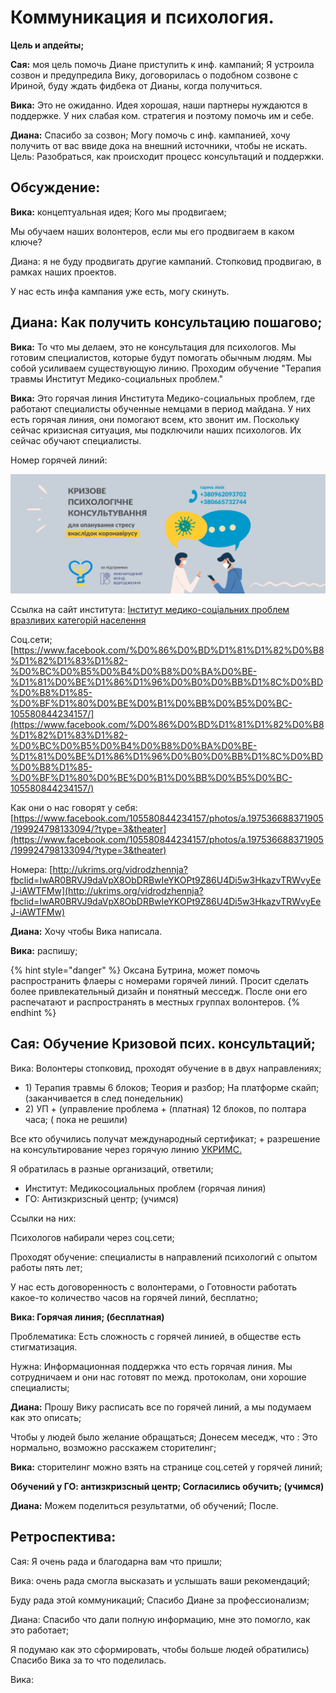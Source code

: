# Коммуникация и психология.

**Цель и апдейты;** 

**Сая:** моя цель помочь Диане приступить к инф. кампаний; Я устроила созвон и предупредила Вику, договорилась о подобном созвоне с Ириной, буду ждать фидбека от Дианы, когда получиться. 

**Вика:** Это не ожиданно. Идея хорошая, наши партнеры нуждаются в поддержке. У них слабая ком. стратегия и поэтому помочь им и себе. 

**Диана:** Спасибо за созвон; Могу помочь с инф. кампанией, хочу получить от вас ввиде дока на внешний источники, чтобы не искать. Цель: Разобраться, как происходит процесс консультаций и поддержки.   

## Обсуждение: 

**Вика:** концептуальная идея; Кого мы продвигаем; 

Мы обучаем наших волонтеров, если мы его продвигаем в каком ключе? 

Диана: я не буду продвигать другие кампаний. Стопковид продвигаю, в рамках наших проектов. 

У нас есть инфа кампания уже есть, могу скинуть. 

## **Диана:** Как получить консультацию пошагово; 

**Вика:** То что мы делаем, это не консультация для психологов. Мы готовим специалистов, которые будут помогать обычным людям. Мы собой усиливаем существующую линию. Проходим обучение  "Терапия травмы Институт Медико-социальных проблем." 

**Вика:** Это горячая линия Института Медико-социальных проблем, где работают специалисты обученные немцами в период майдана. У них есть горячая линия, они помогают всем, кто звонит им. Поскольку сейчас кризисная ситуация, мы подключили наших психологов. Их сейчас обучают специалисты. 

Номер горячей линий: 

![](../../.gitbook/assets/image%20%2865%29.png)

Ссылка на сайт института: [Інститут медико-соціальних проблем вразливих категорій населення](http://ukrims.org/)

Соц.сети; [https://www.facebook.com/%D0%86%D0%BD%D1%81%D1%82%D0%B8%D1%82%D1%83%D1%82-%D0%BC%D0%B5%D0%B4%D0%B8%D0%BA%D0%BE-%D1%81%D0%BE%D1%86%D1%96%D0%B0%D0%BB%D1%8C%D0%BD%D0%B8%D1%85-%D0%BF%D1%80%D0%BE%D0%B1%D0%BB%D0%B5%D0%BC-105580844234157/](https://www.facebook.com/%D0%86%D0%BD%D1%81%D1%82%D0%B8%D1%82%D1%83%D1%82-%D0%BC%D0%B5%D0%B4%D0%B8%D0%BA%D0%BE-%D1%81%D0%BE%D1%86%D1%96%D0%B0%D0%BB%D1%8C%D0%BD%D0%B8%D1%85-%D0%BF%D1%80%D0%BE%D0%B1%D0%BB%D0%B5%D0%BC-105580844234157/)

Как они о нас говорят у себя: [https://www.facebook.com/105580844234157/photos/a.197536688371905/199924798133094/?type=3&theater](https://www.facebook.com/105580844234157/photos/a.197536688371905/199924798133094/?type=3&theater)

Номера: [http://ukrims.org/vidrodzhennja?fbclid=IwAR0BRVJ9daVpX8ObDRBwIeYKOPt9Z86U4Di5w3HkazvTRWvyEeJ-iAWTFMw](http://ukrims.org/vidrodzhennja?fbclid=IwAR0BRVJ9daVpX8ObDRBwIeYKOPt9Z86U4Di5w3HkazvTRWvyEeJ-iAWTFMw) 

**Диана:** Хочу чтобы Вика написала. 

**Вика:** распишу; 

{% hint style="danger" %}
Оксана Бутрина, может помочь распространить флаеры с номерами горячей линий. Просит сделать более привлекательный дизайн и понятный месседж. После они его распечатают и распространять в местных группах волонтеров.
{% endhint %}

## **Сая:** Обучение Кризовой псих. консультаций; 

Вика: Волонтеры стопковид, проходят обучение в в двух направлениях; 

* 1\) Терапия травмы 6 блоков; Теория и разбор; На платформе скайп; \(заканчивается в след понедельник\) 
* 2\) УП + \(управление проблема + \(платная\) 12 блоков, по полтара часа; \( пока не решили\) 

Все кто обучились получат международный сертификат; + разрешение на консультирование через горячую линию [УКРИМС.](http://ukrims.org/)

Я обратилась в  разные организаций, ответили; 

* Институт: Медикосоциальных проблем  \(горячая линия\) 
* ГО: Антизкризсный центр; \(учимся\) 

Ссылки на них: 

Психологов набирали через соц.сети; 

Проходят обучение: специалисты в направлений психологий с опытом работы пять лет; 

У нас есть договоренность с волонтерами, о Готовности работать какое-то количество часов на горячей линий, бесплатно;  

**Вика: Горячая линия; \(бесплатная\)** 

Проблематика: Есть сложность с горячей линией, в обществе есть стигматизация.

Нужна:  Информационная поддержка что есть горячая линия. Мы сотрудничаем и они нас готовят по межд. протоколам, они хорошие специалисты; 

**Диана:** Прошу Вику расписать все по горячей линий, а мы подумаем как это описать; 

Чтобы у людей было желание обращаться; Донесем меседж, что : Это нормально, возможно расскажем сторителинг;

**Вика:** сторителинг можно взять на странице  соц.сетей у горячей линий;  

**Обучений у ГО: антизкризсный центр;  Согласились обучить;  \(учимся\)** 

**Диана:** Можем поделиться результатми, об обучений; После.



## Ретроспектива: 

Сая: Я очень рада и благодарна вам что пришли; 

Вика: очень рада смогла высказать и услышать ваши рекомендаций; 

Буду рада этой коммуникаций; Спасибо Диане за профессионализм; 

Диана: Спасибо что дали полную информацию, мне это помогло, как это работает; 

Я подумаю как это сформировать, чтобы больше людей обратились\) Спасибо Вика за то что поделилась. 















Вика: 



















